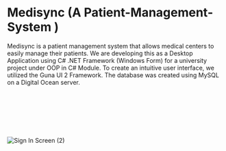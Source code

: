 # Medisync (A Patient-Management-System )


Medisync is a patient management system that allows medical centers to easily manage their patients. We are developing this as a Desktop Application using C# .NET Framework (Windows Form) for a university project under OOP in C# Module. To create an intuitive user interface, we utilized the Guna UI 2 Framework. The database was created using MySQL on a Digital Ocean server.
<br> <br><br> <br><br> <br><br> <br>
![Sign In Screen (2)](https://github.com/damithadev/Medisync/assets/104585591/da5483eb-6b35-460a-a504-c165a306ceee)
